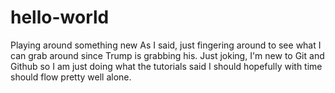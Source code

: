 # hello-world
Playing around something new
As I said, just fingering around to see what I can grab around since Trump is grabbing his.
Just joking, I'm new to Git and Github so I am just doing what the tutorials said I should
hopefully with time should flow pretty well alone.
